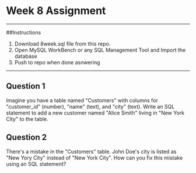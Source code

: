 # Week 8 Assignment 

__________________________________________________________________________________________________
##Instructions

1. Download 8week.sql file from this repo.
2. Open MySQL WorkBench or any SQL Management Tool and Import the database
3. Push to repo when done asnwering
__________________________________________________________________________________________________
## Question 1
Imagine you have a table named "Customers" with columns for "customer_id" (number), "name" (text), and "city" (text). Write an SQL statement to add a new customer named "Alice Smith" living in "New York City" to the table.

## Question 2
There's a mistake in the "Customers" table.  John Doe's city is listed as "New Yory City" instead of "New York City". How can you fix this mistake using an SQL statement?
